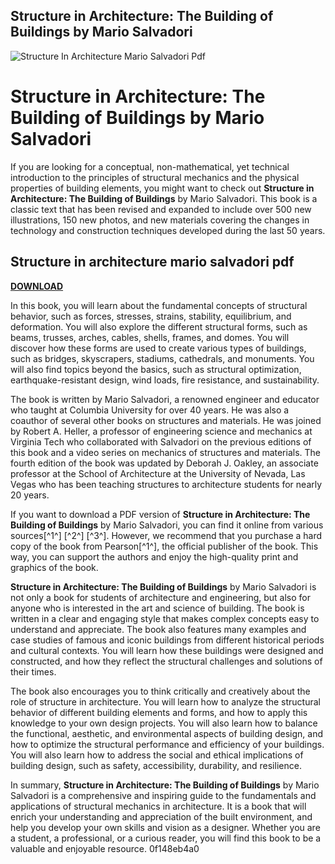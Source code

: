 ## Structure in Architecture: The Building of Buildings by Mario Salvadori

 
![Structure In Architecture Mario Salvadori Pdf](https://bandlabimages.azureedge.net/v1.0/songs/default/360x360)

 
# Structure in Architecture: The Building of Buildings by Mario Salvadori
 
If you are looking for a conceptual, non-mathematical, yet technical introduction to the principles of structural mechanics and the physical properties of building elements, you might want to check out **Structure in Architecture: The Building of Buildings** by Mario Salvadori. This book is a classic text that has been revised and expanded to include over 500 new illustrations, 150 new photos, and new materials covering the changes in technology and construction techniques developed during the last 50 years.
 
## Structure in architecture mario salvadori pdf


[**DOWNLOAD**](https://sormindpestna.blogspot.com/?download=2tKJZ7)

 
In this book, you will learn about the fundamental concepts of structural behavior, such as forces, stresses, strains, stability, equilibrium, and deformation. You will also explore the different structural forms, such as beams, trusses, arches, cables, shells, frames, and domes. You will discover how these forms are used to create various types of buildings, such as bridges, skyscrapers, stadiums, cathedrals, and monuments. You will also find topics beyond the basics, such as structural optimization, earthquake-resistant design, wind loads, fire resistance, and sustainability.
 
The book is written by Mario Salvadori, a renowned engineer and educator who taught at Columbia University for over 40 years. He was also a coauthor of several other books on structures and materials. He was joined by Robert A. Heller, a professor of engineering science and mechanics at Virginia Tech who collaborated with Salvadori on the previous editions of this book and a video series on mechanics of structures and materials. The fourth edition of the book was updated by Deborah J. Oakley, an associate professor at the School of Architecture at the University of Nevada, Las Vegas who has been teaching structures to architecture students for nearly 20 years.
 
If you want to download a PDF version of **Structure in Architecture: The Building of Buildings** by Mario Salvadori, you can find it online from various sources[^1^] [^2^] [^3^]. However, we recommend that you purchase a hard copy of the book from Pearson[^1^], the official publisher of the book. This way, you can support the authors and enjoy the high-quality print and graphics of the book.
  
**Structure in Architecture: The Building of Buildings** by Mario Salvadori is not only a book for students of architecture and engineering, but also for anyone who is interested in the art and science of building. The book is written in a clear and engaging style that makes complex concepts easy to understand and appreciate. The book also features many examples and case studies of famous and iconic buildings from different historical periods and cultural contexts. You will learn how these buildings were designed and constructed, and how they reflect the structural challenges and solutions of their times.
 
The book also encourages you to think critically and creatively about the role of structure in architecture. You will learn how to analyze the structural behavior of different building elements and forms, and how to apply this knowledge to your own design projects. You will also learn how to balance the functional, aesthetic, and environmental aspects of building design, and how to optimize the structural performance and efficiency of your buildings. You will also learn how to address the social and ethical implications of building design, such as safety, accessibility, durability, and resilience.
 
In summary, **Structure in Architecture: The Building of Buildings** by Mario Salvadori is a comprehensive and inspiring guide to the fundamentals and applications of structural mechanics in architecture. It is a book that will enrich your understanding and appreciation of the built environment, and help you develop your own skills and vision as a designer. Whether you are a student, a professional, or a curious reader, you will find this book to be a valuable and enjoyable resource.
 0f148eb4a0
